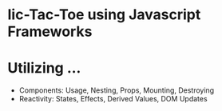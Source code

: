 # Iic-Tac-Toe using Javascript Frameworks

# Utilizing ...
- Components: Usage, Nesting, Props, Mounting, Destroying
- Reactivity: States, Effects, Derived Values, DOM Updates
